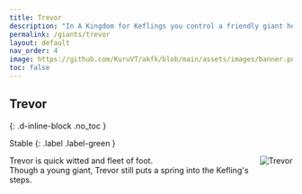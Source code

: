 ```yaml
---
title: Trevor
description: "In A Kingdom for Keflings you control a friendly giant helping the Keflings. When you begin your game you get to choose which giant you would like to play as."
permalink: /giants/trevor
layout: default
nav_order: 4
image: https://github.com/KuruVT/akfk/blob/main/assets/images/banner.png?raw=true
toc: false
---
```


## Trevor
{: .d-inline-block .no_toc }

Stable
{: .label .label-green }

<div style="display: flex; align-items: flex-start; gap: 1rem;">
  <div style="flex: 1;">
Trevor is quick witted and fleet of foot.<br>Though a young giant, Trevor still puts a spring into the Kefling's steps.
  </div>
  <div>
    <img src="https://github.com/KuruVT/akfk/blob/main/assets/images/giants/trevor.png?raw=true" alt="Trevor" style="max-width: 200px; height: auto;">
  </div>
</div>

